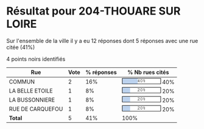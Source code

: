 # Résultat pour 204-THOUARE SUR LOIRE

Sur l'ensemble de la ville il y a eu 12 réponses dont 5 réponses avec une rue citée (41%)

4 points noirs identifiés

| Rue | Vote | % réponses | % Nb rues cités|
|-----|------|------------|----------------|
| COMMUN | 2 | 16% | <img src="../../img/bar_40.gif" />&nbsp;40%|
| LA BELLE ETOILE | 1 | 8% | <img src="../../img/bar_20.gif" />&nbsp;20%|
| LA BUSSONNIERE | 1 | 8% | <img src="../../img/bar_20.gif" />&nbsp;20%|
| RUE DE CARQUEFOU | 1 | 8% | <img src="../../img/bar_20.gif" />&nbsp;20%|
| **Total** | 5 | 41% | 100%|
